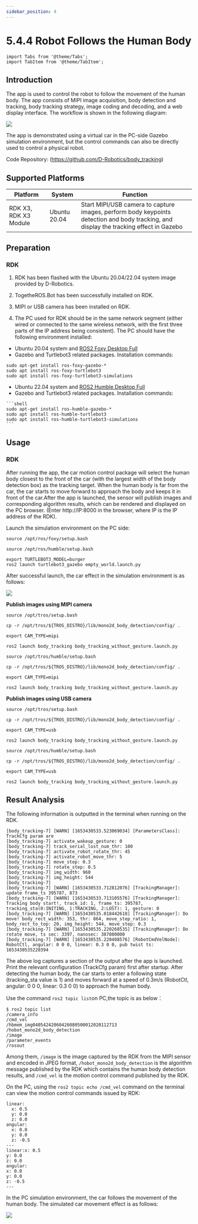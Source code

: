 ```yaml
---
sidebar_position: 4
---
```


# 5.4.4 Robot Follows the Human Body

```mdx-code-block
import Tabs from '@theme/Tabs';
import TabItem from '@theme/TabItem';
```

## Introduction

The app is used to control the robot to follow the movement of the human body. The app consists of MIPI image acquisition, body detection and tracking, body tracking strategy, image coding and decoding, and a web display interface. The workflow is shown in the following diagram:

![](/../static/img/05_Robot_development/04_apps/image/car_tracking/body_tracking_workflow.jpg)

The app is demonstrated using a virtual car in the PC-side Gazebo simulation environment, but the control commands can also be directly used to control a physical robot.

Code Repository:  (https://github.com/D-Robotics/body_tracking)

## Supported Platforms

| Platform | System | Function                  |
| ---------| ---------------- | ------------------------------------- |
| RDK X3, RDK X3 Module  | Ubuntu 20.04  | Start MIPI/USB camera to capture images, perform body keypoints detection and body tracking, and display the tracking effect in Gazebo |

## Preparation

### RDK

1. RDK has been flashed with the  Ubuntu 20.04/22.04 system image provided by D-Robotics.

2. TogetheROS.Bot has been successfully installed on RDK.

3. MIPI or USB camera has been installed on RDK.

4. The PC used for RDK should be in the same network segment (either wired or connected to the same wireless network, with the first three parts of the IP address being consistent). The PC should have the following environment installed:

 <Tabs groupId="tros-distro">
 <TabItem value="foxy" label="Foxy">

   - Ubuntu 20.04 system and [ROS2 Foxy Desktop Full](https://docs.ros.org/en/foxy/Installation/Ubuntu-Install-Debians.html)
   - Gazebo and Turtlebot3 related packages. Installation commands:

   ```shell
   sudo apt-get install ros-foxy-gazebo-*
   sudo apt install ros-foxy-turtlebot3
   sudo apt install ros-foxy-turtlebot3-simulations
   ```

 </TabItem>
 <TabItem value="humble" label="Humble">

   - Ubuntu 22.04 system and [ROS2 Humble Desktop Full](https://docs.ros.org/en/humble/Installation/Ubuntu-Install-Debians.html)
   - Gazebo and Turtlebot3 related packages. Installation commands:

    ```shell
    sudo apt-get install ros-humble-gazebo-*
    sudo apt install ros-humble-turtlebot3
    sudo apt install ros-humble-turtlebot3-simulations
    ```

 </TabItem>
 </Tabs>

## Usage

### RDK

After running the app, the car motion control package will select the human body closest to the front of the car (with the largest width of the body detection box) as the tracking target. When the human body is far from the car, the car starts to move forward to approach the body and keeps it in front of the car.After the app is launched, the sensor will publish images and corresponding algorithm results, which can be rendered and displayed on the PC browser. (Enter http://IP:8000 in the browser, where IP is the IP address of the RDK).

Launch the simulation environment on the PC side:

<Tabs groupId="tros-distro">
<TabItem value="foxy" label="Foxy">

```shell
source /opt/ros/foxy/setup.bash
```

</TabItem>
<TabItem value="humble" label="Humble">

```shell
source /opt/ros/humble/setup.bash
```

</TabItem>
</Tabs>

```shell
export TURTLEBOT3_MODEL=burger
ros2 launch turtlebot3_gazebo empty_world.launch.py
```

After successful launch, the car effect in the simulation environment is as follows:

![](/../static/img/05_Robot_development/04_apps/image/car_gesture_control/gazebo.jpeg)


**Publish images using MIPI camera**

<Tabs groupId="tros-distro">
<TabItem value="foxy" label="Foxy">

```shell
source /opt/tros/setup.bash

cp -r /opt/tros/${TROS_DISTRO}/lib/mono2d_body_detection/config/ .

export CAM_TYPE=mipi

ros2 launch body_tracking body_tracking_without_gesture.launch.py
```

</TabItem>

<TabItem value="humble" label="Humble">

```shell
source /opt/tros/humble/setup.bash

cp -r /opt/tros/${TROS_DISTRO}/lib/mono2d_body_detection/config/ .

export CAM_TYPE=mipi

ros2 launch body_tracking body_tracking_without_gesture.launch.py
```

</TabItem>

</Tabs>

**Publish images using USB camera**

<Tabs groupId="tros-distro">
<TabItem value="foxy" label="Foxy">

```shell
source /opt/tros/setup.bash

cp -r /opt/tros/${TROS_DISTRO}/lib/mono2d_body_detection/config/ .

export CAM_TYPE=usb

ros2 launch body_tracking body_tracking_without_gesture.launch.py
```

</TabItem>

<TabItem value="humble" label="Humble">

```shell
source /opt/tros/humble/setup.bash

cp -r /opt/tros/${TROS_DISTRO}/lib/mono2d_body_detection/config/ .

export CAM_TYPE=usb

ros2 launch body_tracking body_tracking_without_gesture.launch.py
```

</TabItem>

</Tabs>

## Result Analysis


The following information is outputted in the terminal when running on the RDK.

```text
[body_tracking-7] [WARN] [1653430533.523069034] [ParametersClass]: TrackCfg param are
[body_tracking-7] activate_wakeup_gesture: 0
[body_tracking-7] track_serial_lost_num_thr: 100
[body_tracking-7] activate_robot_rotate_thr: 45
[body_tracking-7] activate_robot_move_thr: 5
[body_tracking-7] move_step: 0.3
[body_tracking-7] rotate_step: 0.5
[body_tracking-7] img_width: 960
[body_tracking-7] img_height: 544
[body_tracking-7] 
[body_tracking-7] [WARN] [1653430533.712812076] [TrackingManager]: update frame_ts 395787, 873
[body_tracking-7] [WARN] [1653430533.713105576] [TrackingManager]: Tracking body start!, track_id: 1, frame_ts: 395787, tracking_sta(0:INITING, 1:TRACKING, 2:LOST): 1, gesture: 0
[body_tracking-7] [WARN] [1653430535.018442618] [TrackingManager]: Do move! body_rect_width: 353, thr: 864, move_step_ratio: 1, body_rect_to_top: 20, img_height: 544, move_step: 0.3
[body_tracking-7] [WARN] [1653430535.220268535] [TrackingManager]: Do rotate move, ts sec: 3397, nanosec: 387800000
[body_tracking-7] [WARN] [1653430535.220408576] [RobotCmdVelNode]: RobotCtl, angular: 0 0 0, linear: 0.3 0 0, pub twist ts: 1653430535220394
```

The above log captures a section of the output after the app is launched. Print the relevant configuration (TrackCfg param) first after startup. After detecting the human body, the car starts to enter a following state (tracking_sta value is 1) and moves forward at a speed of 0.3m/s (RobotCtl, angular: 0 0 0, linear: 0.3 0 0) to approach the human body.

Use the command `ros2 topic list`on PC,the topic is as below：

```shell
$ ros2 topic list
/camera_info
/cmd_vel
/hbmem_img04054242060426080500012020112713
/hobot_mono2d_body_detection
/image
/parameter_events
/rosout
```
Among them, `/image` is the image captured by the RDK from the MIPI sensor and encoded in JPEG format, `/hobot_mono2d_body_detection` is the algorithm message published by the RDK which contains the human body detection results, and `/cmd_vel` is the motion control command published by the RDK.

On the PC, using the `ros2 topic echo /cmd_vel` command on the terminal can view the motion control commands issued by RDK:

```shell
linear:
  x: 0.5
  y: 0.0
  z: 0.0
angular:
  x: 0.0
  y: 0.0
  z: -0.5
---
linear:x: 0.5
y: 0.0
z: 0.0
angular:
x: 0.0
y: 0.0
z: -0.5
---
```

In the PC simulation environment, the car follows the movement of the human body. The simulated car movement effect is as follows:

![](/../static/img/05_Robot_development/04_apps/image/car_tracking/tracking.gif)